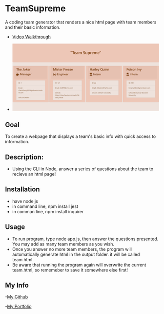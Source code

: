 # TeamSupreme

A coding team generator that renders a nice html page with team members and their basic information.

- [Video Walkthrough](https://youtu.be/5MnuKWk6Dfw)

- ![Website Demo Picture](./Develop/assets/demoPic.png)

## Goal

To create a webpage that displays a team's basic info
with quick access to information.

## Description:

- Using the CLI in Node, answer a series of questions about the team to recieve an html page!

## Installation

- have node js
- in command line, npm install jest
- in comman line, npm install inquirer

## Usage

- To run program, type node app.js, then answer the questions presented. You may add as many team members as you wish.
- Once you answer no more team members, the program will automatically generate html in the output folder. it will be called team.html.
- Be aware that running the program again will overwrite the current team.html, so rememeber to save it somewhere else first!

## My Info

-[My Github ](https://github.com/Ewager1)

-[My Portfolio](https://ewager1.github.io/gitPortfolio/)
